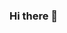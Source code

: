### Hi there 👋

<!--
**Nabievss/Nabievss** is a ✨ _special_ ✨ repository because its `README.md` (this file) appears on your GitHub profile.

Here are some ideas to get you started:

- 🌱 I’m currently learning the C++ and C programming languagesю
- 📫 How to reach me: saidladjarov@.gmail.com

